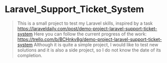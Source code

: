 # Laravel_Support_Ticket_System
> This is a small project to test my Laravel skills, inspired by a task https://laraveldaily.com/post/demo-project-laravel-support-ticket-system
> Here you can follow the current progress of the work: https://trello.com/b/BCHnkv8g/demo-project-laravel-support-ticket-system
> Although it is quite a simple project, I would like to test new solutions and it is also a side project, so I do not know the date of its completion.
